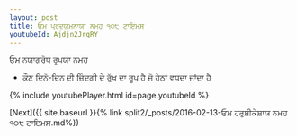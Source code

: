 ```yaml
---
layout: post
title: ਓਮ ਪ੍ਰਦਯੁਮਨਾਯਾ ਨਮਹ ੧੦੮ ਟਾਇਮਸ
youtubeId: Ajdjn2JrqRY
---
```

 
 
 ਓਮ ਨਯਾਗਰੋਧ ਰੂਪਯਾ ਨਮਹ  
 
 -  ਕੌਣ ਦਿਨੋ-ਦਿਨ ਦੀ ਜ਼ਿੰਦਗੀ ਦੇ ਰੁੱਖ ਦਾ ਰੂਪ ਹੈ ਜੋ ਹੇਠਾਂ ਵਧਦਾ ਜਾਂਦਾ ਹੈ 
 
  
 
  
 
 
 
 
 
 


{% include youtubePlayer.html id=page.youtubeId %}
 
[Next]({{ site.baseurl }}{% link  split2/_posts/2016-02-13-ਓਮ ਹਰੁਸ਼ੀਕੇਸ਼ਾਯ ਨਮਹ ੧੦੮ ਟਾਇਮਸ.md%})
 
